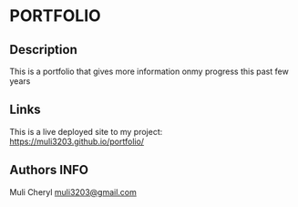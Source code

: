 # PORTFOLIO
## Description

This is a portfolio that gives more information onmy progress this past few years

## Links
This is a live deployed site to my project: https://muli3203.github.io/portfolio/


## Authors INFO
 Muli Cheryl muli3203@gmail.com